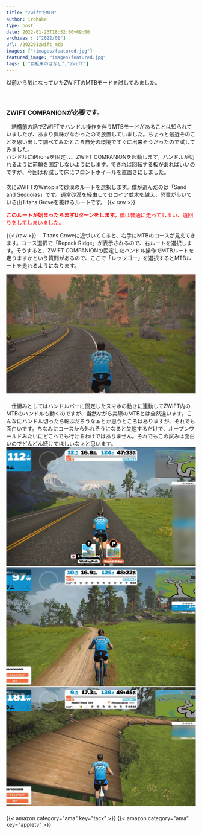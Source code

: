 ```yaml
---
title: "ZwiftでMTB"
author: irohaka
type: post
date: 2022-01-23T18:52:00+09:00
archives : ["2022/01"]
url: /202201zwift_mtb
images: ["/images/featured.jpg"]
featured_image: "images/featured.jpg"
tags: [ "自転車のはなし","Zwift"]
---
```


以前から気になっていたZWIFTのMTBモードを試してみました。    
<!--more-->
　  

### ZWIFT COMPANIONが必要です。
　結構前の話でZWIFTでハンドル操作を伴うMTBモードがあることは知られていましたが、あまり興味がなかったので放置していました。ちょっと最近そのことを思い出して調べてみたところ自分の環境ですぐに出来そうだったので試してみました。  
ハンドルにiPhoneを固定し、ZWIFT COMPANIONを起動します。ハンドルが切れるように前輪を固定しないようにします。できれば回転する板があればいいのですが、今回はお試しで床にフロントホイールを直置きにしました。  
　  
次にZWIFTのWatopiaで砂漠のルートを選択します。僕が選んだのは「Sand and Sequoias」です。通常砂漠を経由してセコイア並木を越え、恐竜が歩いている山Titans Groveを抜けるルートです。
{{< raw >}}
<p style="color:red;"><b>このルートが始まったらまずUターンをします。</b>僕は普通に走ってしまい、遠回りをしてしまいました。</p>
{{< /raw >}}
　Titans Groveに近づいてくると、右手にMTBのコースが見えてきます。コース選択で「Repack Ridge」が表示されるので、右ルートを選択します。そうすると、ZWIFT COMPANIONの固定したハンドル操作でMTBルートを走りますかという質問があるので、ここで「レッツゴー」を選択するとMTBルートを走れるようになります。  

![遠回りで通った恐竜エリア。恐竜が動いています。](images/2022-0123-01.jpg)  
　  
　仕組みとしてはハンドルバーに固定したスマホの動きに連動してZWIFT内のMTBのハンドルも動くのですが、当然ながら実際のMTBとは全然違います。こんなにハンドル切ったら転ぶだろうなぁとか思うところはありますが、それでも面白いです。ちなみにコースから外れそうになると失速するだけで、オープンワールドみたいにどこへでも行けるわけではありません。それでもこの試みは面白いのでどんどん続けてほしいなぁと思います。
　  
![Repack Ridge入り口。入り口にはMTBが置いてありました。](images/2022-0123-02.jpg)  
![動きが新鮮です。](images/2022-0123-03.jpg)  
![遠近感](images/2022-0123-04.jpg)  
　  
{{< amazon category="ama" key="tacx" >}}
{{< amazon category="ama" key="appletv" >}}
